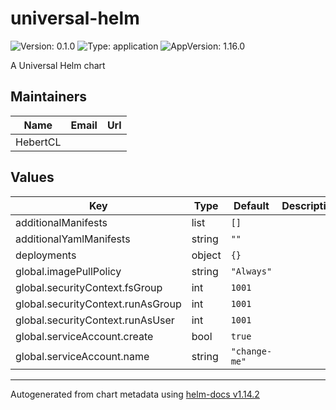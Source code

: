 # universal-helm

![Version: 0.1.0](https://img.shields.io/badge/Version-0.1.0-informational?style=flat-square) ![Type: application](https://img.shields.io/badge/Type-application-informational?style=flat-square) ![AppVersion: 1.16.0](https://img.shields.io/badge/AppVersion-1.16.0-informational?style=flat-square)

A Universal Helm chart

## Maintainers

| Name | Email | Url |
| ---- | ------ | --- |
| HebertCL |  |  |

## Values

| Key | Type | Default | Description |
|-----|------|---------|-------------|
| additionalManifests | list | `[]` |  |
| additionalYamlManifests | string | `""` |  |
| deployments | object | `{}` |  |
| global.imagePullPolicy | string | `"Always"` |  |
| global.securityContext.fsGroup | int | `1001` |  |
| global.securityContext.runAsGroup | int | `1001` |  |
| global.securityContext.runAsUser | int | `1001` |  |
| global.serviceAccount.create | bool | `true` |  |
| global.serviceAccount.name | string | `"change-me"` |  |

----------------------------------------------
Autogenerated from chart metadata using [helm-docs v1.14.2](https://github.com/norwoodj/helm-docs/releases/v1.14.2)
